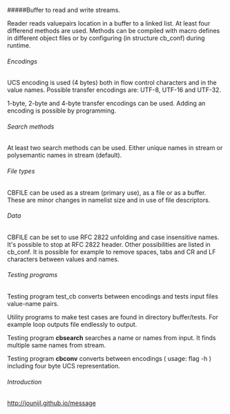#####Buffer to read and write streams.

Reader reads valuepairs location in a buffer to a linked list. At least four differend methods are used. Methods can be compiled with macro defines in different object files or by configuring (in structure cb_conf) during runtime.

###### Encodings

UCS encoding is used (4 bytes) both in flow control characters and in the value names. Possible transfer encodings are: UTF-8, UTF-16 and UTF-32. 

1-byte, 2-byte and 4-byte transfer encodings can be used. Adding an encoding is possible by programming.

###### Search methods
 
At least two search methods can be used. Either unique names in stream or polysemantic names in stream (default).

###### File types

CBFILE can be used as a stream (primary use), as a file or as a buffer. These are minor changes in namelist size and in use of file descriptors.

###### Data

CBFILE can be set to use RFC 2822 unfolding and case insensitive names. It's possible to stop at RFC 2822 header. Other possibilities are listed in cb_conf. It is possible for example to remove spaces, tabs and CR and LF characters between values and names. 

###### Testing programs
 
Testing program test_cb converts between encodings and tests input files value-name pairs.

Utility programs to make test cases are found in directory buffer/tests. For example loop outputs file endlessly to output. 

Testing program **cbsearch** searches a name or names from input. It finds multiple same names from stream.
 
Testing program **cbconv** converts between encodings ( usage: flag -h ) including four byte UCS representation.

###### Introduction

 
<a href="http://jounijl.github.io/message">http://jounijl.github.io/message</a>

